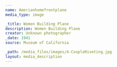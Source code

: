 ```yaml
---
name: Amerianhomefrontplane
media_type: image

_title: Women Building Plane
description: Women Building Plane
creator: Unknown photographer
_date: 1941
source: Museum of California

_path: /media_files/images/4-CoupleRiveting.jpg
layout: media_description
---
```

